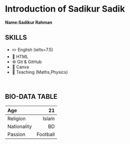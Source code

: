 # Introduction of Sadikur Sadik
**Name:Sadikur Rahman** <br>
 ## SKILLS 
 - :pencil2: English (ielts=7.5)
 - :hammer: HTML 
 - :gear: Git & GitHub
 - :art: Canva
 - :memo: Teaching (Maths,Physics)

<br>

## BIO-DATA TABLE


|Age        |21   |
|:----------|-----:|  
|Religion   |Islam| 
|Nationality|BD   |
|Passion    |Football|
 
